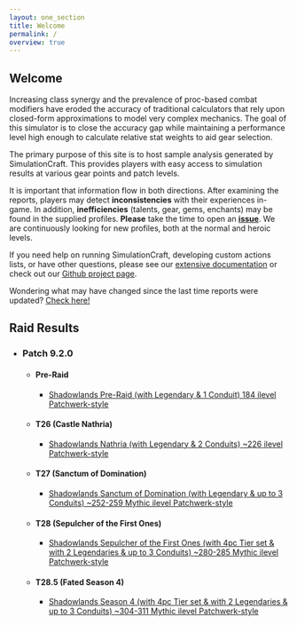 ```yaml
---
layout: one_section
title: Welcome
permalink: /
overview: true
---
```

## Welcome

Increasing class synergy and the prevalence of proc-based combat modifiers have eroded the accuracy of traditional
calculators that rely upon closed-form approximations to model very complex mechanics. The goal of this simulator is
to close the accuracy gap while maintaining a performance level high enough to calculate relative stat weights to aid
gear selection.

The primary purpose of this site is to host sample analysis generated by SimulationCraft. This provides players with
easy access to simulation results at various gear points and patch levels.

It is important that information flow in both directions. After examining the reports, players may detect
**inconsistencies** with their experiences in-game. In addition, <b>inefficiencies</b> (talents, gear,
gems, enchants) may be found in the supplied profiles. <b>Please</b> take the time to open an
[**issue**](https://github.com/simulationcraft/simc/issues). We are continuously looking for new profiles,
both at the normal and heroic levels.

If you need help on running SimulationCraft, developing custom actions lists, or have other questions, please see our
[extensive documentation](https://github.com/simulationcraft/simc/wiki/StartersGuide) or check out our [Github project page](https://github.com/simulationcraft/simc).

Wondering what may have changed since the last time reports were updated? [Check here!](https://github.com/simulationcraft/simc/commits/bfa-dev)

<h2 class="toggle open">Raid Results</h2>
<div class="toggle-content">
  <ul>
    <li>
      <h3>Patch 9.2.0</h3>
      <ul>
        <li>
          <h4>Pre-Raid</h4>
          <ul>
            <li><a href="{{ site.url }}/reports/PR_Raid.html">Shadowlands Pre-Raid (with Legendary &amp; 1 Conduit) 184 ilevel Patchwerk-style</a></li>
          </ul>
        </li>
        <li>
          <h4>T26 (Castle Nathria)</h4>
          <ul>
            <li><a href="{{ site.url }}/reports/T26_Raid.html">Shadowlands Nathria (with Legendary &amp; 2 Conduits) ~226 ilevel Patchwerk-style</a></li>
          </ul>
        </li>
        <li>
          <h4>T27 (Sanctum of Domination)</h4>
          <ul>
            <li><a href="{{ site.url }}/reports/T27_Raid.html">Shadowlands Sanctum of Domination (with Legendary &amp; up to 3 Conduits) ~252-259 Mythic ilevel Patchwerk-style</a></li>
          </ul>
        </li>
        <li>
          <h4>T28 (Sepulcher of the First Ones)</h4>
          <ul>
            <li><a href="{{ site.url }}/reports/T28_Raid.html">Shadowlands Sepulcher of the First Ones (with 4pc Tier set &amp; with 2 Legendaries &amp; up to 3 Conduits) ~280-285 Mythic ilevel Patchwerk-style</a></li>
          </ul>
        </li>
        <li>
          <h4>T28.5 (Fated Season 4)</h4>
          <ul>
            <li><a href="{{ site.url }}/reports/T28_5_Raid.html">Shadowlands Season 4 (with 4pc Tier set &amp; with 2 Legendaries &amp; up to 3 Conduits) ~304-311 Mythic ilevel Patchwerk-style</a></li>
          </ul>
        </li>
      </ul>
    </li>
  </ul>
</div>
